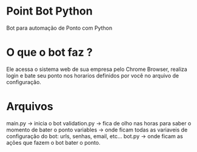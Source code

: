 # Point Bot Python
Bot para automação de Ponto com Python

# O que o bot faz ?
Ele acessa o sistema web de sua empresa pelo Chrome Browser,
realiza login e bate seu ponto nos horarios definidos por você no arquivo de configuração.

# Arquivos
main.py -> inicia o bot
validation.py -> fica de olho nas horas para saber o momento de bater o ponto
variables -> onde ficam todas as variaveis de configuração do bot: urls, senhas, email, etc...
bot.py -> onde ficam as ações que fazem o bot bater o ponto.
